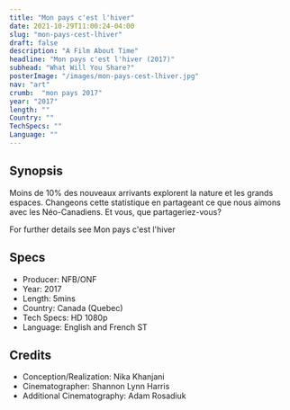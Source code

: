```yaml
---
title: "Mon pays c'est l'hiver"
date: 2021-10-29T11:00:24-04:00
slug: "mon-pays-cest-lhiver"
draft: false
description: "A Film About Time"
headline: "Mon pays c'est l'hiver (2017)"
subhead: "What Will You Share?"
posterImage: "/images/mon-pays-cest-lhiver.jpg"
nav: "art"
crumb:  "mon pays 2017"
year: "2017"
length: ""
Country: ""
TechSpecs: ""
Language: ""
---
```

## Synopsis

Moins de 10% des nouveaux arrivants explorent la nature et les grands espaces. Changeons cette statistique en partageant ce que nous aimons avec les Néo-Canadiens. Et vous, que partageriez-vous?

For further details see Mon pays c'est l'hiver

## Specs
- Producer: NFB/ONF
- Year: 2017
- Length: 5mins
- Country: Canada (Quebec)
- Tech Specs: HD 1080p
- Language: English and French ST

## Credits
- Conception/Realization: Nika Khanjani
- Cinematographer: Shannon Lynn Harris 
- Additional Cinematography: Adam Rosadiuk
